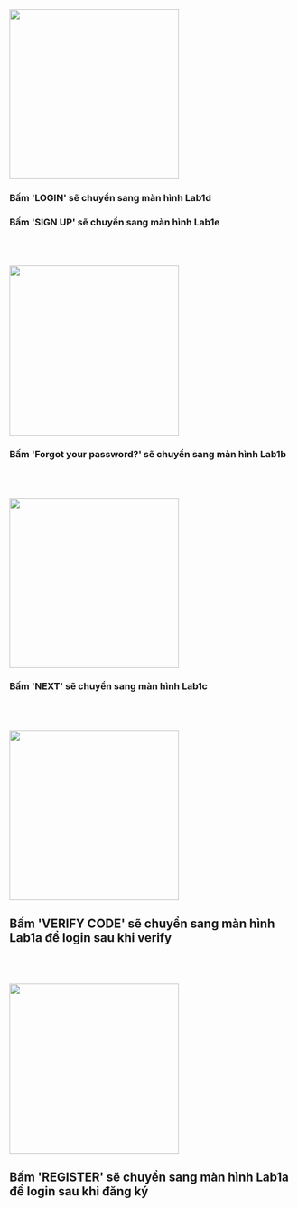 <img src="./images/Lab1a.jpg" width=300/>

### **Bấm 'LOGIN' sẽ chuyển sang màn hình Lab1d**

### **Bấm 'SIGN UP' sẽ chuyển sang màn hình Lab1e**

<br>
<br>
<br>

<img src="./images/Lab1d.jpg" width=300/>

### **Bấm 'Forgot your password?' sẽ chuyển sang màn hình Lab1b**

<br>
<br>
<br>

<img src="./images/Lab1b.jpg" width=300/>

### **Bấm 'NEXT' sẽ chuyển sang màn hình Lab1c**

<br>
<br>
<br>

<img src="./images/Lab1c.jpg" width=300/>

## **Bấm 'VERIFY CODE' sẽ chuyển sang màn hình Lab1a để login sau khi verify**

<br>
<br>
<br>

<img src="./images/Lab1e.jpg" width=300/>

## **Bấm 'REGISTER' sẽ chuyển sang màn hình Lab1a để login sau khi đăng ký**
